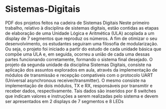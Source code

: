 # Sistemas-Digitais
PDF dos projetos feitos na cadeira de Sistemas Digitais
Neste primeiro trabalho, relativo à disciplina de sistemas digitais, estão contidas
as etapas de elaboração de uma Unidade Lógica e Aritmética (ULA) acoplada a
um display de 7 segmentos que reproduz os números. A fim de otimizar o seu
desenvolvimento, os estudantes seguiram uma filosofia de modularização. Ou
seja, o projeto foi iniciado a partir do estudo de cada unidade básica que
compõe uma ULA e, em seguida, ocorreu a união de cada uma dessas partes
funcionando corretamente, formando o sistema final desejado.
O projeto da segunda unidade da disciplina Sistemas Digitais, consiste na aplicação dos assuntos
explorados em aula, através da implementação de módulos de transmissão e recepção
compatíveis com o protocolo UART (Universal asynchronous receiver/transmitter).
O mesmo consiste na implementação de dois módulos, TX e RX, responsáveis por
transmitir e receber dados, respectivamente. Tais dados são inseridos por 8 switches que
indicam valores e instruções a serem realizadas pelo sistema e devem ser apresentados em 2
displays de 7 segmentos e 8 LEDs
